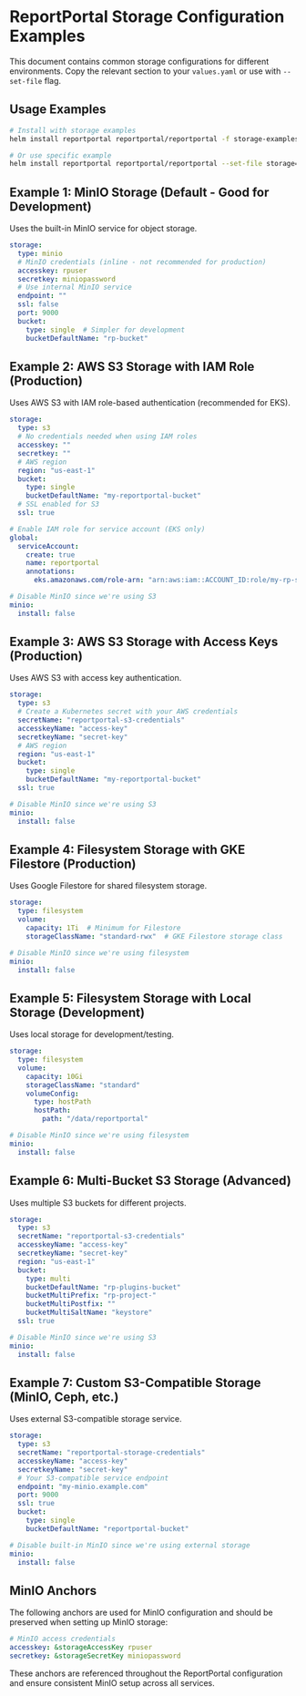 # ReportPortal Storage Configuration Examples

This document contains common storage configurations for different environments. Copy the relevant section to your `values.yaml` or use with `--set-file` flag.

## Usage Examples

```bash
# Install with storage examples
helm install reportportal reportportal/reportportal -f storage-examples.yaml

# Or use specific example
helm install reportportal reportportal/reportportal --set-file storage=storage-examples.yaml
```

## Example 1: MinIO Storage (Default - Good for Development)

Uses the built-in MinIO service for object storage.

```yaml
storage:
  type: minio
  # MinIO credentials (inline - not recommended for production)
  accesskey: rpuser
  secretkey: miniopassword
  # Use internal MinIO service
  endpoint: ""
  ssl: false
  port: 9000
  bucket:
    type: single  # Simpler for development
    bucketDefaultName: "rp-bucket"
```

## Example 2: AWS S3 Storage with IAM Role (Production)

Uses AWS S3 with IAM role-based authentication (recommended for EKS).

```yaml
storage:
  type: s3
  # No credentials needed when using IAM roles
  accesskey: ""
  secretkey: ""
  # AWS region
  region: "us-east-1"
  bucket:
    type: single
    bucketDefaultName: "my-reportportal-bucket"
  # SSL enabled for S3
  ssl: true

# Enable IAM role for service account (EKS only)
global:
  serviceAccount:
    create: true
    name: reportportal
    annotations:
      eks.amazonaws.com/role-arn: "arn:aws:iam::ACCOUNT_ID:role/my-rp-s3-role"

# Disable MinIO since we're using S3
minio:
  install: false
```

## Example 3: AWS S3 Storage with Access Keys (Production)

Uses AWS S3 with access key authentication.

```yaml
storage:
  type: s3
  # Create a Kubernetes secret with your AWS credentials
  secretName: "reportportal-s3-credentials"
  accesskeyName: "access-key"
  secretkeyName: "secret-key"
  # AWS region
  region: "us-east-1"
  bucket:
    type: single
    bucketDefaultName: "my-reportportal-bucket"
  ssl: true

# Disable MinIO since we're using S3
minio:
  install: false
```

## Example 4: Filesystem Storage with GKE Filestore (Production)

Uses Google Filestore for shared filesystem storage.

```yaml
storage:
  type: filesystem
  volume:
    capacity: 1Ti  # Minimum for Filestore
    storageClassName: "standard-rwx"  # GKE Filestore storage class

# Disable MinIO since we're using filesystem
minio:
  install: false
```

## Example 5: Filesystem Storage with Local Storage (Development)

Uses local storage for development/testing.

```yaml
storage:
  type: filesystem
  volume:
    capacity: 10Gi
    storageClassName: "standard"
    volumeConfig:
      type: hostPath
      hostPath:
        path: "/data/reportportal"

# Disable MinIO since we're using filesystem
minio:
  install: false
```

## Example 6: Multi-Bucket S3 Storage (Advanced)

Uses multiple S3 buckets for different projects.

```yaml
storage:
  type: s3
  secretName: "reportportal-s3-credentials"
  accesskeyName: "access-key"
  secretkeyName: "secret-key"
  region: "us-east-1"
  bucket:
    type: multi
    bucketDefaultName: "rp-plugins-bucket"
    bucketMultiPrefix: "rp-project-"
    bucketMultiPostfix: ""
    bucketMultiSaltName: "keystore"
  ssl: true

# Disable MinIO since we're using S3
minio:
  install: false
```

## Example 7: Custom S3-Compatible Storage (MinIO, Ceph, etc.)

Uses external S3-compatible storage service.

```yaml
storage:
  type: s3
  secretName: "reportportal-storage-credentials"
  accesskeyName: "access-key"
  secretkeyName: "secret-key"
  # Your S3-compatible service endpoint
  endpoint: "my-minio.example.com"
  port: 9000
  ssl: true
  bucket:
    type: single
    bucketDefaultName: "reportportal-bucket"

# Disable built-in MinIO since we're using external storage
minio:
  install: false
```

## MinIO Anchors

The following anchors are used for MinIO configuration and should be preserved when setting up MinIO storage:

```yaml
# MinIO access credentials
accesskey: &storageAccessKey rpuser
secretkey: &storageSecretKey miniopassword
```

These anchors are referenced throughout the ReportPortal configuration and ensure consistent MinIO setup across all services.
